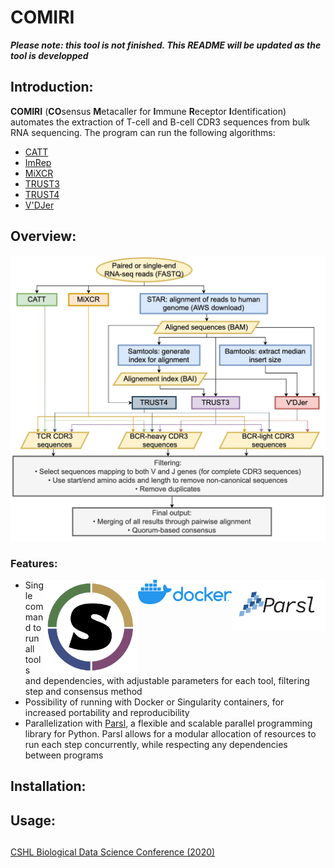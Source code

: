 # COMIRI

__*Please note: this tool is not finished. This README will be updated as the tool is developped*__

## Introduction:

**COMIRI** (**CO**sensus **M**etacaller for **I**mmune **R**eceptor **I**dentification) automates the extraction of T-cell and B-cell CDR3 sequences from bulk RNA sequencing. The program can run the following algorithms:  
* [CATT](https://github.com/GuoBioinfoLab/CATT)  
* [ImRep](https://github.com/mandricigor/imrep)  
* [MiXCR](https://mixcr.readthedocs.io/en/master/index.html)  
* [TRUST3](https://bitbucket.org/liulab/ng-bcr-validate/src/master/TRUST3/)  
* [TRUST4](https://github.com/liulab-dfci/TRUST4)  
* [V'DJer](https://github.com/mozack/vdjer)  

## Overview:


![Flowchart](images/COMIRI_flowchart.jpg?raw=true)

### Features:

<a href=''><img src='images/Parsl_logo.jpg' align="right" width="150" /></a>  

<a href=''><img src='images/Docker_logo.jpg' align="right" width="150" /></a>  

<a href=''><img src='images/Singularity_logo.jpg' align="right" width="150" /></a>  


* Single command to run all tools and dependencies, with adjustable parameters for each tool, filtering step and consensus method  
* Possibility of running with Docker or Singularity containers, for increased portability and reproducibility  
* Parallelization with [Parsl](https://parsl.readthedocs.io/en/stable/index.html), a flexible and scalable parallel programming library for Python. Parsl allows for a modular allocation of resources to run each step concurrently, while respecting any dependencies between programs    


## Installation:



## Usage:





## 

[CSHL Biological Data Science Conference (2020)](https://meetings.cshl.edu/posters/data20/images/viewer.html?file=data_20_142.pdf)

